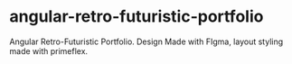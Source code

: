 # angular-retro-futuristic-portfolio
Angular Retro-Futuristic Portfolio. Design Made with FIgma, layout styling made with primeflex.

